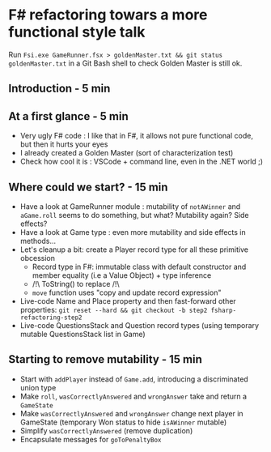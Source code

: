 # F# refactoring towars a more functional style talk

Run `Fsi.exe GameRunner.fsx > goldenMaster.txt && git status goldenMaster.txt` in a Git Bash shell to check Golden Master is still ok.

## Introduction - 5 min

## At a first glance - 5 min

* Very ugly F# code : I like that in F#, it allows not pure functional code, but then it hurts your eyes
* I already created a Golden Master (sort of characterization test)
* Check how cool it is : VSCode + command line, even in the .NET world ;)

## Where could we start? - 15 min

* Have a look at GameRunner module : mutability of `notAWinner` and `aGame.roll` seems to do something, but what? Mutability again? Side effects?
* Have a look at Game type : even more mutability and side effects in methods...
* Let's cleanup a bit: create a Player record type for all these primitive obcession
    * Record type in F#: immutable class with default constructor and member equality (i.e a Value Object) + type inference
    * /!\ ToString() to replace /!\
    * `move` function uses "copy and update record expression"
* Live-code Name and Place property and then fast-forward other properties: `git reset --hard && git checkout -b step2 fsharp-refactoring-step2`
* Live-code QuestionsStack and Question record types (using temporary mutable QuestionsStack list in Game)

## Starting to remove mutability - 15 min

* Start with `addPlayer` instead of `Game.add`, introducing a discriminated union type
* Make `roll`, `wasCorrectlyAnswered` and `wrongAnswer` take and return a `GameState`
* Make `wasCorrectlyAnswered` and `wrongAnswer` change next player in GameState (temporary Won status to hide `isAWinner` mutable)
* Simplify `wasCorrectlyAnswered` (remove duplication)
* Encapsulate messages for `goToPenaltyBox`
